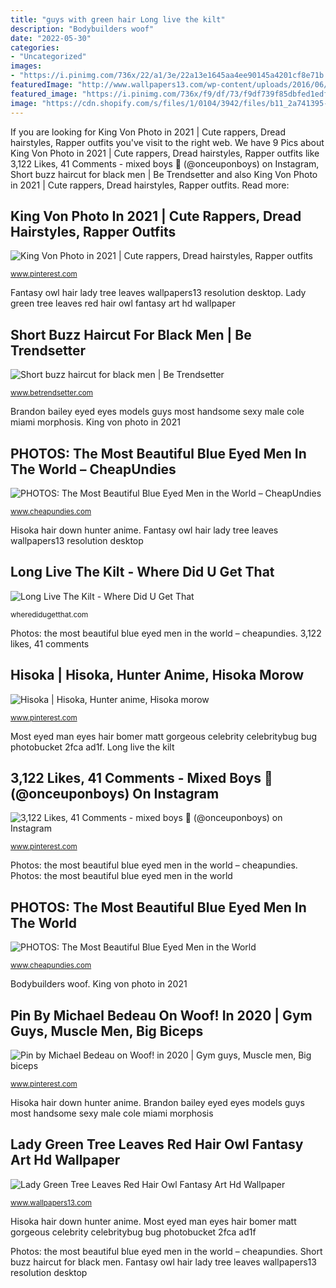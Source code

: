 ```yaml
---
title: "guys with green hair Long live the kilt"
description: "Bodybuilders woof"
date: "2022-05-30"
categories:
- "Uncategorized"
images:
- "https://i.pinimg.com/736x/22/a1/3e/22a13e1645aa4ee90145a4201cf8e71b.jpg"
featuredImage: "http://www.wallpapers13.com/wp-content/uploads/2016/06/Lady-green-tree-leaves-red-hair-owl-fantasy-art-HD-Wallpaper.jpg"
featured_image: "https://i.pinimg.com/736x/f9/df/73/f9df739f85dbfed1edfad9cdba377f0d.jpg"
image: "https://cdn.shopify.com/s/files/1/0104/3942/files/b11_2a741395-8b13-4a5e-9eaf-ff2640a47029_grande.jpg?11146794300859585324"
---
```


If you are looking for King Von Photo in 2021 | Cute rappers, Dread hairstyles, Rapper outfits you've visit to the right web. We have 9 Pics about King Von Photo in 2021 | Cute rappers, Dread hairstyles, Rapper outfits like 3,122 Likes, 41 Comments - mixed boys 🍪 (@onceuponboys) on Instagram, Short buzz haircut for black men | Be Trendsetter and also King Von Photo in 2021 | Cute rappers, Dread hairstyles, Rapper outfits. Read more:

## King Von Photo In 2021 | Cute Rappers, Dread Hairstyles, Rapper Outfits

![King Von Photo in 2021 | Cute rappers, Dread hairstyles, Rapper outfits](https://i.pinimg.com/736x/f9/df/73/f9df739f85dbfed1edfad9cdba377f0d.jpg "Bodybuilders woof")

<small>www.pinterest.com</small>

Fantasy owl hair lady tree leaves wallpapers13 resolution desktop. Lady green tree leaves red hair owl fantasy art hd wallpaper

## Short Buzz Haircut For Black Men | Be Trendsetter

![Short buzz haircut for black men | Be Trendsetter](https://www.betrendsetter.com/wp-content/uploads/2016/06/shortbuzzhaircut4.jpg "3,122 likes, 41 comments")

<small>www.betrendsetter.com</small>

Brandon bailey eyed eyes models guys most handsome sexy male cole miami morphosis. King von photo in 2021

## PHOTOS: The Most Beautiful Blue Eyed Men In The World – CheapUndies

![PHOTOS: The Most Beautiful Blue Eyed Men in the World – CheapUndies](https://cdn.shopify.com/s/files/1/0104/3942/files/b11_2a741395-8b13-4a5e-9eaf-ff2640a47029_grande.jpg?11146794300859585324 "Hisoka hair down hunter anime")

<small>www.cheapundies.com</small>

Hisoka hair down hunter anime. Fantasy owl hair lady tree leaves wallpapers13 resolution desktop

## Long Live The Kilt - Where Did U Get That

![Long Live The Kilt - Where Did U Get That](https://wheredidugetthat.com/wp-content/uploads/16628450301_aed91deedd_o-650x977.jpg "Photos: the most beautiful blue eyed men in the world")

<small>wheredidugetthat.com</small>

Photos: the most beautiful blue eyed men in the world – cheapundies. 3,122 likes, 41 comments

## Hisoka | Hisoka, Hunter Anime, Hisoka Morow

![Hisoka | Hisoka, Hunter anime, Hisoka morow](https://i.pinimg.com/736x/52/d5/48/52d548fb9e421454c224639b0b8e37c6--hair-down-hunters.jpg "Most eyed man eyes hair bomer matt gorgeous celebrity celebritybug bug photobucket 2fca ad1f")

<small>www.pinterest.com</small>

Most eyed man eyes hair bomer matt gorgeous celebrity celebritybug bug photobucket 2fca ad1f. Long live the kilt

## 3,122 Likes, 41 Comments - Mixed Boys 🍪 (@onceuponboys) On Instagram

![3,122 Likes, 41 Comments - mixed boys 🍪 (@onceuponboys) on Instagram](https://i.pinimg.com/736x/22/a1/3e/22a13e1645aa4ee90145a4201cf8e71b.jpg "King von photo in 2021")

<small>www.pinterest.com</small>

Photos: the most beautiful blue eyed men in the world – cheapundies. Photos: the most beautiful blue eyed men in the world

## PHOTOS: The Most Beautiful Blue Eyed Men In The World

![PHOTOS: The Most Beautiful Blue Eyed Men in the World](https://cdn.shopify.com/s/files/1/0104/3942/files/b31_grande.jpg?9294708619037443972 "Fantasy owl hair lady tree leaves wallpapers13 resolution desktop")

<small>www.cheapundies.com</small>

Bodybuilders woof. King von photo in 2021

## Pin By Michael Bedeau On Woof! In 2020 | Gym Guys, Muscle Men, Big Biceps

![Pin by Michael Bedeau on Woof! in 2020 | Gym guys, Muscle men, Big biceps](https://i.pinimg.com/736x/d3/a5/34/d3a5349b40c298d3ea98a2de1c55dc25.jpg "3,122 likes, 41 comments")

<small>www.pinterest.com</small>

Hisoka hair down hunter anime. Brandon bailey eyed eyes models guys most handsome sexy male cole miami morphosis

## Lady Green Tree Leaves Red Hair Owl Fantasy Art Hd Wallpaper

![Lady Green Tree Leaves Red Hair Owl Fantasy Art Hd Wallpaper](http://www.wallpapers13.com/wp-content/uploads/2016/06/Lady-green-tree-leaves-red-hair-owl-fantasy-art-HD-Wallpaper.jpg "Hisoka hair down hunter anime")

<small>www.wallpapers13.com</small>

Hisoka hair down hunter anime. Most eyed man eyes hair bomer matt gorgeous celebrity celebritybug bug photobucket 2fca ad1f

Photos: the most beautiful blue eyed men in the world – cheapundies. Short buzz haircut for black men. Fantasy owl hair lady tree leaves wallpapers13 resolution desktop
